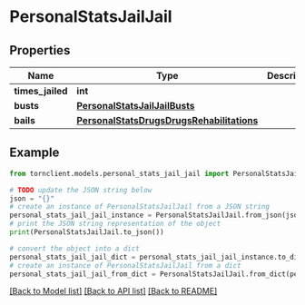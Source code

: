 # PersonalStatsJailJail


## Properties

Name | Type | Description | Notes
------------ | ------------- | ------------- | -------------
**times_jailed** | **int** |  | 
**busts** | [**PersonalStatsJailJailBusts**](PersonalStatsJailJailBusts.md) |  | 
**bails** | [**PersonalStatsDrugsDrugsRehabilitations**](PersonalStatsDrugsDrugsRehabilitations.md) |  | 

## Example

```python
from tornclient.models.personal_stats_jail_jail import PersonalStatsJailJail

# TODO update the JSON string below
json = "{}"
# create an instance of PersonalStatsJailJail from a JSON string
personal_stats_jail_jail_instance = PersonalStatsJailJail.from_json(json)
# print the JSON string representation of the object
print(PersonalStatsJailJail.to_json())

# convert the object into a dict
personal_stats_jail_jail_dict = personal_stats_jail_jail_instance.to_dict()
# create an instance of PersonalStatsJailJail from a dict
personal_stats_jail_jail_from_dict = PersonalStatsJailJail.from_dict(personal_stats_jail_jail_dict)
```
[[Back to Model list]](../README.md#documentation-for-models) [[Back to API list]](../README.md#documentation-for-api-endpoints) [[Back to README]](../README.md)


